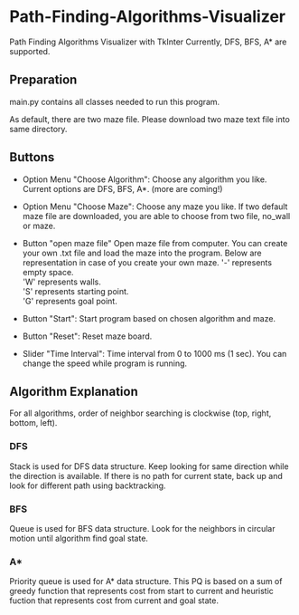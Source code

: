 # Path-Finding-Algorithms-Visualizer
Path Finding Algorithms Visualizer with TkInter
Currently, DFS, BFS, A* are supported.


## Preparation
main.py contains all classes needed to run this program.

As default, there are two maze file. Please download two maze text file into same directory. 

## Buttons
* Option Menu "Choose Algorithm":
Choose any algorithm you like. Current options are DFS, BFS, A*. (more are coming!)

* Option Menu "Choose Maze": 
Choose any maze you like. If two default maze file are downloaded, you are able to choose from two file, no_wall or maze. 

* Button "open maze file"
Open maze file from computer. 
You can create your own .txt file and load the maze into the program.
Below are representation in case of you create your own maze.
'-' represents empty space.<br>
'W' represents walls.<br>
'S' represents starting point.<br>
'G' represents goal point. <br>

* Button "Start":
Start program based on chosen algorithm and maze. 

* Button "Reset":
Reset maze board.

* Slider "Time Interval":
Time interval from 0 to 1000 ms (1 sec).
You can change the speed while program is running.

## Algorithm Explanation
For all algorithms, order of neighbor searching is clockwise (top, right, bottom, left).

### DFS
Stack is used for DFS data structure.
Keep looking for same direction while the direction is available. 
If there is no path for current state, back up and look for different path using backtracking.

### BFS
Queue is used for BFS data structure.
Look for the neighbors in circular motion until algorithm find goal state. 

### A*
Priority queue is used for A* data structure.
This PQ is based on a sum of greedy function that represents cost from start to current and heuristic fuction that represents cost from current and goal state.
